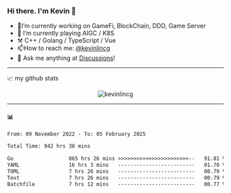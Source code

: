 ### Hi there. I'm Kevin 👋

- 🔭I’m currently working on GameFi, BlockChain, DDD, Game Server
- 🌱 I’m currently playing AIGC / K8S
-   :hammer_and_pick: C++ / Golang / TypeScript / Vue
- 📫How to reach me: [@kevinlincg](https://twitter.com/kevinlincg) 
-   :thought_balloon: Ask me anything at [Discussions](https://github.com/kevinlincg/kevinlincg/issues/new)!

---

📈 my github stats

<p align="center"> <img src="https://github-readme-stats-ouuan.vercel.app/api?username=kevinlincg&theme=dark&show_icons=true&count_private=true" alt="kevinlincg" />

---

#### :bar_chart: 

<!--START_SECTION:waka-->

```txt
From: 09 November 2022 - To: 05 February 2025

Total Time: 942 hrs 38 mins

Go                  865 hrs 26 mins >>>>>>>>>>>>>>>>>>>>>>>--   91.81 %
YAML                16 hrs 3 mins   -------------------------   01.70 %
TOML                7 hrs 26 mins   -------------------------   00.79 %
Text                7 hrs 26 mins   -------------------------   00.79 %
Batchfile           7 hrs 12 mins   -------------------------   00.77 %
```

<!--END_SECTION:waka-->

